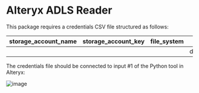 # Alteryx ADLS Reader
This package requires a credentials CSV file structured as follows:

| storage_account_name  | storage_account_key | file_system | files |
| ------------- | ------------- | ------------- | ------------- |
| <account name>  | <API key>  | <bucket name>  | directory  |
  
The credentials file should be connected to input #1 of the Python tool in Alteryx:
  
  ![image](https://user-images.githubusercontent.com/86577586/167873774-1bed087e-4cdf-4757-8127-ec611ba4430b.png)
